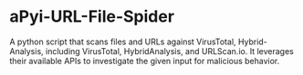 # aPyi-URL-File-Spider
A python script that scans files and URLs against VirusTotal, Hybrid-Analysis, including VirusTotal, HybridAnalysis, and URLScan.io. It leverages their available APIs to investigate the given input for malicious behavior.
